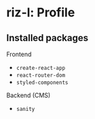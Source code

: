 # riz-l: Profile

## Installed packages

Frontend

- `create-react-app`
- `react-router-dom`
- `styled-components`

Backend (CMS)

- `sanity`
